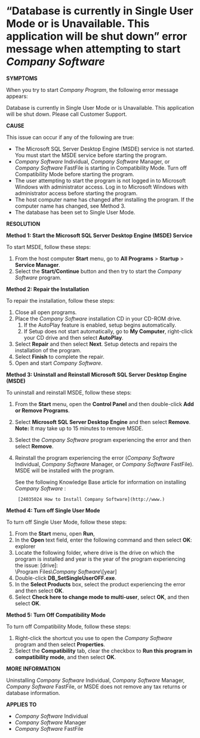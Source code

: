 # “Database is currently in Single User Mode or is Unavailable. This application will be shut down” error message when attempting to start *Company Software*

**SYMPTOMS**

When you try to start *Company Program*, the following error message appears:

Database is currently in Single User Mode or is Unavailable. This application will be shut down. Please call Customer Support.

**CAUSE**

This issue can occur if any of the following are true:

* The Microsoft SQL Server Desktop Engine (MSDE) service is not started.  You must start the MSDE service before starting the program.  
* *Company Software* Individual, *Company Software* Manager, or *Company Software* FastFile is starting in Compatibility Mode. Turn off Compatibility Mode before starting the program.  
* The user attempting to start the program is not logged in to Microsoft Windows with administrator access. Log in to Microsoft Windows with administrator access before starting the program.  
* The host computer name has changed after installing the program. If the computer name has changed, see Method 3\.  
* The database has been set to Single User Mode.

**RESOLUTION**

**Method 1: Start the Microsoft SQL Server Desktop Engine (MSDE) Service**

To start MSDE, follow these steps:

1. From the host computer **Start** menu, go to **All Programs** \> **Startup** \> **Service Manager**.  
2. Select the **Start/Continue** button and then try to start the *Company Software* program.

**Method 2: Repair the Installation**

To repair the installation, follow these steps:

1. Close all open programs.  
2. Place the *Company Software* installation CD in your CD-ROM drive.   
   1. If the AutoPlay feature is enabled, setup begins automatically.   
   2. If Setup does not start automatically, go to **My Computer**, right-click your CD drive and then select **AutoPlay**.  
3. Select **Repair** and then select **Next**. Setup detects and repairs the installation of the program.  
4. Select **Finish** to complete the repair.  
5. Open and start *Company Software*.

**Method 3: Uninstall and Reinstall Microsoft SQL Server Desktop Engine (MSDE)**

To uninstall and reinstall MSDE, follow these steps:

1. From the **Start** menu, open the **Control Panel** and then double-click **Add or Remove Programs**.  
2. Select **Microsoft SQL Server Desktop Engine** and then select **Remove**.   
   **Note:** It may take up to 15 minutes to remove MSDE.  
3. Select the *Company Software* program experiencing the error and then select **Remove**.  
4. Reinstall the program experiencing the error (*Company Software*  Individual, *Company Software* Manager, or *Company Software* FastFile). MSDE will be installed with the program.

	See the following Knowledge Base article for information on installing *Company Software* :  
		  
		[24035024 How to Install Company Software](http://www.)

**Method 4: Turn off Single User Mode**

To turn off Single User Mode, follow these steps:

1. From the **Start** menu, open **Run**,   
2. In the **Open** text field, enter the following command and then select **OK**:   
   explorer   
3. Locate the following folder, where drive is the drive on which the program is installed and year is the year of the program experiencing the issue: \[drive\]:  
   \\Program Files\\*Company Software*\\\[year\]  
4. Double-click **DB\_SetSingleUserOFF.exe**.  
5. In the **Select Products** box, select the product experiencing the error and then select **OK**.  
6. Select **Check here to change mode to multi-user**, select **OK**, and then select **OK**.

**Method 5: Turn Off Compatibility Mode**

To turn off Compatibility Mode, follow these steps:

1. Right-click the shortcut you use to open the *Company Software* program and then select **Properties**.  
2. Select the **Compatibility** tab, clear the checkbox to **Run this program in compatibility mode**, and then select **OK**.

**MORE INFORMATION**

Uninstalling *Company Software* Individual, *Company Software* Manager, *Company Software* FastFile, or MSDE does not remove any tax returns or database information.

**APPLIES TO**

* *Company Software* Individual  
* *Company Software* Manager  
* *Company Software* FastFile

